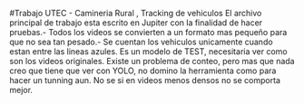 #Trabajo UTEC - Camineria Rural , Tracking de vehiculos
El archivo principal de trabajo esta escrito en Jupiter con la finalidad de hacer pruebas.-
Todos los videos se convierten a un formato mas pequeño para que no sea tan pesado.-
Se cuentan los vehiculos unicamente cuando estan entre las lineas azules.
Es un modelo de TEST, necesitaria ver como son los videos originales.
Existe un problema de conteo, pero mas que nada creo que tiene que ver con YOLO, no domino la herramienta como para hacer un tunning aun.
No se si en videos menos densos no se comporta mejor.
